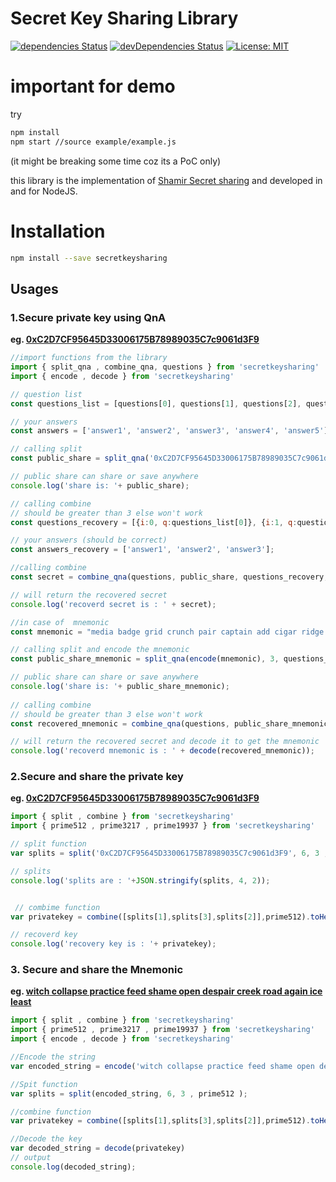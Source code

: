 # Secret Key Sharing Library
[![dependencies Status](https://img.shields.io/david/blockchain-werkstatt/shamir-library)](https://img.shields.io/david/blockchain-werkstatt/shamir-library)
[![devDependencies Status](https://img.shields.io/david/dev/blockchain-werkstatt/shamir-library)](https://img.shields.io/david/dev/blockchain-werkstatt/shamir-library)
[![License: MIT](https://img.shields.io/badge/License-MIT-blue.svg)](https://opensource.org/licenses/MIT)

# important for demo

try

```sh
npm install
npm start //source example/example.js
```

(it might be breaking some time coz its a PoC only)

this library is the implementation of [Shamir Secret sharing](https://en.wikipedia.org/wiki/Shamir%27s_Secret_Sharing) and developed in and for NodeJS.

# Installation

```sh
npm install --save secretkeysharing
```

## Usages

### 1.Secure private key using QnA
**eg. [0xC2D7CF95645D33006175B78989035C7c9061d3F9](https://theethereum.wiki/w/index.php/Accounts,_Addresses,_Public_And_Private_Keys,_And_Tokens)**


```js
//import functions from the library
import { split_qna , combine_qna, questions } from 'secretkeysharing'
import { encode , decode } from 'secretkeysharing'

// question list
const questions_list = [questions[0], questions[1], questions[2], questions[3], questions[4]];

// your answers
const answers = ['answer1', 'answer2', 'answer3', 'answer4', 'answer5'];

// calling split
const public_share = split_qna('0xC2D7CF95645D33006175B78989035C7c9061d3F9', 3, questions_list, answers, '0xBB9bc244D798123fDe783fCc1C72d3Bb8C189413', 'hex');

// public share can share or save anywhere
console.log('share is: '+ public_share);

// calling combine
// should be greater than 3 else won't work
const questions_recovery = [{i:0, q:questions_list[0]}, {i:1, q:questions_list[1]}, {i:2, q:questions_list[2]}];

// your answers (should be correct)
const answers_recovery = ['answer1', 'answer2', 'answer3'];

//calling combine
const secret = combine_qna(questions, public_share, questions_recovery, answers_recovery, '0xBB9bc244D798123fDe783fCc1C72d3Bb8C189413', 'hex');

// will return the recovered secret
console.log('recoverd secret is : ' + secret);

//in case of  mnemonic
const mnemonic = "media badge grid crunch pair captain add cigar ridge either crack private";

// calling split and encode the mnemonic
const public_share_mnemonic = split_qna(encode(mnemonic), 3, questions_list, answers, '0xBB9bc244D798123fDe783fCc1C72d3Bb8C189413', 'mnemonic');

// public share can share or save anywhere
console.log('share is: '+ public_share_mnemonic);
    
// calling combine
// should be greater than 3 else won't work
const recovered_mnemonic = combine_qna(questions, public_share_mnemonic, questions_recovery, answers_recovery, '0xBB9bc244D798123fDe783fCc1C72d3Bb8C189413', 'mnemonic');

// will return the recovered secret and decode it to get the mnemonic
console.log('recoverd mnemonic is : ' + decode(recovered_mnemonic));
```

### 2.Secure and share the private key
**eg. [0xC2D7CF95645D33006175B78989035C7c9061d3F9](https://theethereum.wiki/w/index.php/Accounts,_Addresses,_Public_And_Private_Keys,_And_Tokens)**

```js
import { split , combine } from 'secretkeysharing'
import { prime512 , prime3217 , prime19937 } from 'secretkeysharing'

// split function
var splits = split('0xC2D7CF95645D33006175B78989035C7c9061d3F9', 6, 3 , prime512 );

// splits
console.log('splits are : '+JSON.stringify(splits, 4, 2));


 // combime function
var privatekey = combine([splits[1],splits[3],splits[2]],prime512).toHex();

// recoverd key
console.log('recovery key is : '+ privatekey);
```

### 3. Secure and share the Mnemonic

**eg. [witch collapse practice feed shame open despair creek road again ice least](https://en.bitcoin.it/wiki/Seed_phrase)**

```js
import { split , combine } from 'secretkeysharing'
import { prime512 , prime3217 , prime19937 } from 'secretkeysharing'
import { encode , decode } from 'secretkeysharing'

//Encode the string
var encoded_string = encode('witch collapse practice feed shame open despair creek road again ice least');

//Spit function
var splits = split(encoded_string, 6, 3 , prime512 );

//combine function
var privatekey = combine([splits[1],splits[3],splits[2]],prime512).toHex();

//Decode the key
var decoded_string = decode(privatekey)
// output
console.log(decoded_string);
```
